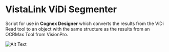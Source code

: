 # VistaLink ViDi Segmenter

Script for use in **Cognex Designer** which converts the results from the ViDi Read tool
to an object with the same structure as the results from an OCRMax Tool from VisionPro.

[](https://www.cognex.com/en-be)



![Alt Text](https://media.giphy.com/media/Mj9xFTIs8Yvkc/giphy.gif)